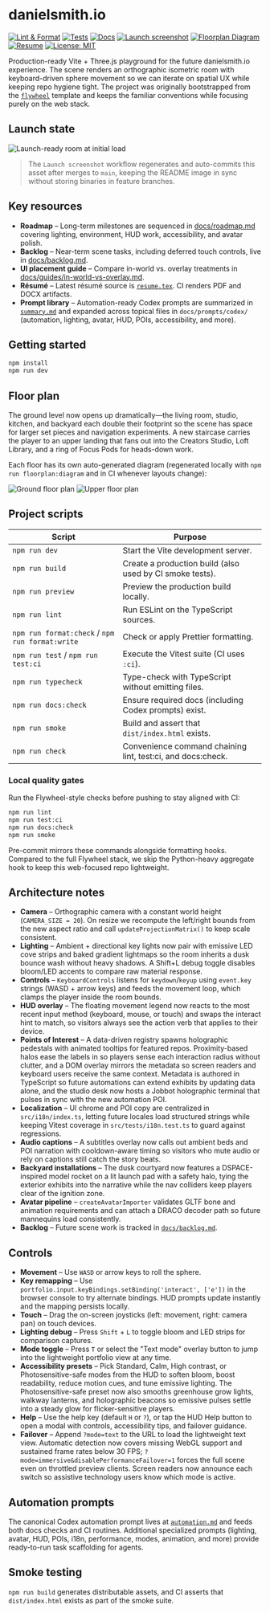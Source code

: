 # danielsmith.io

[![Lint & Format](https://img.shields.io/github/actions/workflow/status/futuroptimist/danielsmith.io/.github/workflows/01-lint-format.yml?label=lint%20%26%20format)](https://github.com/futuroptimist/danielsmith.io/actions/workflows/01-lint-format.yml)
[![Tests](https://img.shields.io/github/actions/workflow/status/futuroptimist/danielsmith.io/.github/workflows/02-tests.yml?label=tests)](https://github.com/futuroptimist/danielsmith.io/actions/workflows/02-tests.yml)
[![Docs](https://img.shields.io/github/actions/workflow/status/futuroptimist/danielsmith.io/.github/workflows/03-docs.yml?label=docs)](https://github.com/futuroptimist/danielsmith.io/actions/workflows/03-docs.yml)
[![Launch screenshot](https://img.shields.io/github/actions/workflow/status/futuroptimist/danielsmith.io/.github/workflows/04-launch-screenshot.yml?label=launch%20screenshot)](https://github.com/futuroptimist/danielsmith.io/actions/workflows/04-launch-screenshot.yml)
[![Floorplan Diagram](https://img.shields.io/github/actions/workflow/status/futuroptimist/danielsmith.io/.github/workflows/floorplan-diagram.yml?label=floorplan)](https://github.com/futuroptimist/danielsmith.io/actions/workflows/floorplan-diagram.yml)
[![Resume](https://img.shields.io/github/actions/workflow/status/futuroptimist/danielsmith.io/.github/workflows/resume.yml?label=resume)](https://github.com/futuroptimist/danielsmith.io/actions/workflows/resume.yml)
[![License: MIT](https://img.shields.io/badge/license-MIT-blue.svg)](LICENSE)

Production-ready Vite + Three.js playground for the future danielsmith.io experience.
The scene renders an orthographic isometric room with keyboard-driven sphere movement so
we can iterate on spatial UX while keeping repo hygiene tight. The project was originally
bootstrapped from the [`flywheel`](https://github.com/futuroptimist/flywheel) template and
keeps the familiar conventions while focusing purely on the web stack.

## Launch state

![Launch-ready room at initial load](docs/assets/game-launch.png)

> The `Launch screenshot` workflow regenerates and auto-commits this asset after merges to
> `main`, keeping the README image in sync without storing binaries in feature branches.

## Key resources

- **Roadmap** – Long-term milestones are sequenced in [docs/roadmap.md](docs/roadmap.md)
  covering lighting, environment, HUD work, accessibility, and avatar polish.
- **Backlog** – Near-term scene tasks, including deferred touch controls, live in
  [docs/backlog.md](docs/backlog.md).
- **UI placement guide** – Compare in-world vs. overlay treatments in
  [docs/guides/in-world-vs-overlay.md](docs/guides/in-world-vs-overlay.md).
- **Résumé** – Latest résumé source is
  [`resume.tex`][resume-src].
  CI renders PDF and DOCX artifacts.
- **Prompt library** – Automation-ready Codex prompts are summarized in
  [`summary.md`][prompt-summary] and expanded across topical files in
  `docs/prompts/codex/` (automation, lighting, avatar, HUD, POIs, accessibility, and more).

## Getting started

```bash
npm install
npm run dev
```

## Floor plan

The ground level now opens up dramatically—the living room, studio, kitchen, and backyard each
double their footprint so the scene has space for larger set pieces and navigation experiments. A
new staircase carries the player to an upper landing that fans out into the Creators Studio, Loft
Library, and a ring of Focus Pods for heads-down work.

Each floor has its own auto-generated diagram (regenerated locally with
`npm run floorplan:diagram` and in CI whenever layouts change):

![Ground floor plan](docs/assets/floorplan-ground.svg)
![Upper floor plan](docs/assets/floorplan-upper.svg)

## Project scripts

| Script                                          | Purpose                                                     |
| ----------------------------------------------- | ----------------------------------------------------------- |
| `npm run dev`                                   | Start the Vite development server.                          |
| `npm run build`                                 | Create a production build (also used by CI smoke tests).    |
| `npm run preview`                               | Preview the production build locally.                       |
| `npm run lint`                                  | Run ESLint on the TypeScript sources.                       |
| `npm run format:check` / `npm run format:write` | Check or apply Prettier formatting.                         |
| `npm run test` / `npm run test:ci`              | Execute the Vitest suite (CI uses `:ci`).                   |
| `npm run typecheck`                             | Type-check with TypeScript without emitting files.          |
| `npm run docs:check`                            | Ensure required docs (including Codex prompts) exist.       |
| `npm run smoke`                                 | Build and assert that `dist/index.html` exists.             |
| `npm run check`                                 | Convenience command chaining lint, test:ci, and docs:check. |

### Local quality gates

Run the Flywheel-style checks before pushing to stay aligned with CI:

```bash
npm run lint
npm run test:ci
npm run docs:check
npm run smoke
```

Pre-commit mirrors these commands alongside formatting hooks. Compared to the full
Flywheel stack, we skip the Python-heavy aggregate hook to keep this web-focused repo
lightweight.

## Architecture notes

- **Camera** – Orthographic camera with a constant world height (`CAMERA_SIZE = 20`). On resize we recompute the left/right bounds from the new aspect ratio and call `updateProjectionMatrix()` to keep scale consistent.
- **Lighting** – Ambient + directional key lights now pair with emissive LED cove strips and baked
  gradient lightmaps so the room inherits a dusk bounce wash without heavy shadows.
  A Shift+L debug toggle disables bloom/LED accents to compare raw material response.
- **Controls** – `KeyboardControls` listens for `keydown`/`keyup` using `event.key` strings (WASD + arrow keys) and feeds the movement loop, which clamps the player inside the room bounds.
- **HUD overlay** – The floating movement legend now reacts to the most recent input method
  (keyboard, mouse, or touch) and swaps the interact hint to match, so visitors always see the
  action verb that applies to their device.
- **Points of Interest** – A data-driven registry spawns holographic pedestals with animated
  tooltips for featured repos. Proximity-based halos ease the labels in so players sense each
  interaction radius without clutter, and a DOM overlay mirrors the metadata so screen readers and
  keyboard users receive the same context. Metadata is authored in TypeScript so future automations
  can extend exhibits by updating data alone, and the studio desk now hosts a Jobbot holographic
  terminal that pulses in sync with the new automation POI.
- **Localization** – UI chrome and POI copy are centralized in `src/i18n/index.ts`, letting future
  locales load structured strings while keeping Vitest coverage in
  `src/tests/i18n.test.ts` to guard against regressions.
- **Audio captions** – A subtitles overlay now calls out ambient beds and POI narration with
  cooldown-aware timing so visitors who mute audio or rely on captions still catch the
  story beats.
- **Backyard installations** – The dusk courtyard now features a DSPACE-inspired model rocket on a
  lit launch pad with a safety halo, tying the exterior exhibits into the narrative while the nav
  colliders keep players clear of the ignition zone.
- **Avatar pipeline** – `createAvatarImporter` validates GLTF bone and animation requirements and can
  attach a DRACO decoder path so future mannequins load consistently.
- **Backlog** – Future scene work is tracked in [`docs/backlog.md`](docs/backlog.md).

## Controls

- **Movement** – Use `WASD` or arrow keys to roll the sphere.
- **Key remapping** – Use `portfolio.input.keyBindings.setBinding('interact', ['e'])`
  in the browser console to try alternate bindings. HUD prompts update instantly and
  the mapping persists locally.
- **Touch** – Drag the on-screen joysticks (left: movement, right: camera pan) on touch devices.
- **Lighting debug** – Press `Shift` + `L` to toggle bloom and LED strips for comparison captures.
- **Mode toggle** – Press `T` or select the "Text mode" overlay button to jump into the
  lightweight portfolio view at any time.
- **Accessibility presets** – Pick Standard, Calm, High contrast, or Photosensitive-safe modes
  from the HUD to soften bloom, boost readability, reduce motion cues, and tune emissive
  lighting. The
  Photosensitive-safe preset now also smooths greenhouse grow lights, walkway lanterns, and
  holographic beacons so emissive pulses settle into a steady glow for flicker-sensitive players.
- **Help** – Use the help key (default `H` or `?`), or tap the HUD Help button to
  open a modal with controls, accessibility tips, and failover guidance.
- **Failover** – Append `?mode=text` to the URL to load the lightweight text view.
  Automatic detection now covers missing WebGL support and sustained frame rates below 30 FPS;
  `?mode=immersive&disablePerformanceFailover=1` forces the full scene even on
  throttled preview clients. Screen readers now announce each switch so assistive
  technology users know which mode is active.

## Automation prompts

The canonical Codex automation prompt lives at
[`automation.md`][automation-prompt] and feeds both docs
checks and CI routines. Additional specialized prompts (lighting, avatar, HUD, POIs, i18n,
performance, modes, animation, and more) provide ready-to-run task scaffolding for agents.

## Smoke testing

`npm run build` generates distributable assets, and CI asserts that `dist/index.html`
exists as part of the smoke suite.

[resume-src]: docs/resume/2025-09/resume.tex
[prompt-summary]: docs/prompts/summary.md
[automation-prompt]: docs/prompts/codex/automation.md
